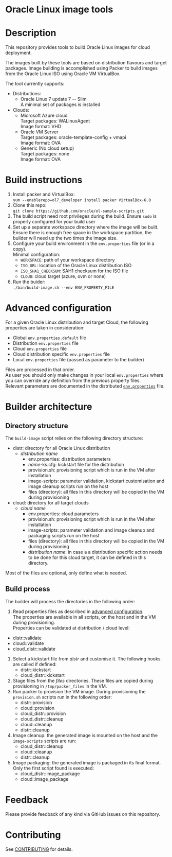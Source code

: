 Oracle Linux image tools
========================

# Description
This repository provides tools to build Oracle Linux images for cloud deployment.

The images built by these tools are based on distribution flavours and target packages.
Image building is accomplished using Packer to build images from the Oracle Linux ISO using Oracle VM VirtualBox.

The tool currently supports:
- Distributions:
  - Oracle Linux 7 update 7 -- Slim  
    A minimal set of packages is installed
- Clouds:
  - Microsoft Azure cloud  
    Target packages: WALinuxAgent  
    Image format: VHD
  - Oracle VM Server  
    Target packages: oracle-template-config + vmapi  
    Image format: OVA
  - Generic (No cloud setup)  
    Target packages: none  
    Image format: OVA

# Build instructions
1. Install packer and VirtualBox:  
  `yum --enablerepo=ol7_developer install packer VirtualBox-6.0`
1. Clone this repo:  
  `git clone https://github.com/oracle/ol-sample-scripts.git`
1. The build script need root privileges during the build.
  Ensure `sudo` is properly configured for your build user
1. Set up a separate workspace directory where the image will be built.
  Ensure there is enough free space in the workspace partition, the builder will need up the two times the image size.
1. Configure your build environment in the `env.properties` file (or in a copy).  
  Minimal configuration:
    - `WORKSPACE`: path of your workspace directory
    - `ISO_URL`: location of the Oracle Linux distribution ISO
    - `ISO_SHA1_CHECKSUM`: SAH1 checksum for the ISO file
    - `CLOUD`: cloud target (azure, ovm or none)
1. Run the buider:  
  `./bin/build-image.sh --env ENV_PROPERTY_FILE`

# Advanced configuration
For a given Oracle Linux distribution and target Cloud, the following properties are taken in consideration:
- Global `env.properties.default` file
- Distribution `env.properties` file
- Cloud `env.properties` file
- Cloud distribution specific `env.properties` file
- Local `env.properties` file (passed as parameter to the builder)

Files are processed in that order.  
As user you should only make changes in your local `env.properties` where you can override any definition from the previous property files.  
Relevant parameters are documented in the distributed [`env.properties`](env.properties) file.

# Builder architecture
## Directory structure
The `build-image` script relies on the following directory structure:
- distr: directory for all Oracle Linux distribution
  - _distribution name_
    - env.properties: distribution parameters
    - _name_-ks.cfg: kickstart file for the distribution
    - provision.sh: provisioning script which is run in the VM after installation
    - image-scripts: parameter validation, kickstart customisation and image cleanup scripts run on the host
    - files (directory): all files in this directory will be copied in the VM during provisioning
- cloud: directory for all target clouds
  - _cloud name_
    - env.properties: cloud parameters
    - provision.sh: provisioning script which is run in the VM after installation
    - image-scripts: parameter validation and image cleanup and packaging scripts run on the host
    - files (directory): all files in this directory will be copied in the VM during provisioning
    - _distribution name_: in case a a distribution specific action needs to be done for this cloud target, it can be defined in this directory.

Most of the files are optional, only define what is needed.

## Build process
The builder will process the directories in the following order:
1. Read properties files as described in [advanced configuration](#advanced-configuration).  
  The properties are available in all scripts, on the host and in the VM during provisioning.  
  Properties can be validated at distribution / cloud level:
  - distr::validate
  - cloud::validate
  - cloud_distr::validate
1. Select a kickstart file from _distr_ and customise it. The following hooks are called if defined:
    - distr::kickstart
    - cloud_distr::kickstart
1. Stage files from the _files_ directories. These files are copied during provisioning in `/tmp/packer_files` in the VM.
1. Run packer to provision the VM image.
  During provisioning the `provision.sh` scripts run in the following order:
    - distr::provision
    - cloud::provision
    - cloud_distr::provision
    - cloud_distr::cleanup
    - cloud::cleanup
    - distr::cleanup
1. Image cleanup: the generated image is mounted on the host and the `image-scripts` scripts are run:
    - cloud_distr::cleanup
    - cloud::cleanup
    - distr::cleanup
1. Image packaging: the generated image is packaged in its final format.
  Only the first script found is executed:
    - cloud_distr::image_package
    - cloud::image_package

# Feedback
Please provide feedback of any kind via GitHub issues on this repository.

# Contributing
See [CONTRIBUTING](CONTRIBUTING.md) for details.
